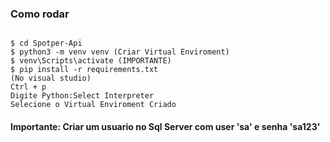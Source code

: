 ﻿### Como rodar
```

$ cd Spotper-Api
$ python3 -m venv venv (Criar Virtual Enviroment)
$ venv\Scripts\activate (IMPORTANTE)
$ pip install -r requirements.txt
(No visual studio)
Ctrl + p
Digite Python:Select Interpreter
Selecione o Virtual Enviroment Criado
```

#### Importante: Criar um usuario no Sql Server com user 'sa' e senha 'sa123'